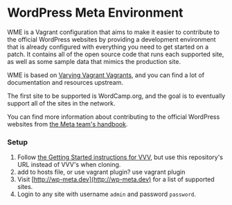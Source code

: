 # WordPress Meta Environment

WME is a Vagrant configuration that aims to make it easier to contribute to the official WordPress websites by 
providing a development environment that is already configured with everything you need to get started on a patch. 
It contains all of the open source code that runs each supported site, as well as some sample data that mimics the
production site.
 
WME is based on [Varying Vagrant Vagrants](https://github.com/Varying-Vagrant-Vagrants/VVV), and you can find 
a lot of documentation and resources upstream.
 
The first site to be supported is WordCamp.org, and the goal is to eventually support all of the sites in the
network.
 
You can find more information about contributing to the official WordPress websites from [the Meta team's
handbook](http://make.wordpress.org/meta/handbook/).

### Setup

1. Follow [the Getting Started instructions for VVV](https://github.com/Varying-Vagrant-Vagrants/VVV), but use this
repository's URL instead of VVV's when cloning.
1. add to hosts file, or use vagrant plugin? use vagrant plugin
1. Visit [http://wp-meta.dev](http://wp-meta.dev) for a list of supported sites.
1. Login to any site with username `admin` and password `password`.
